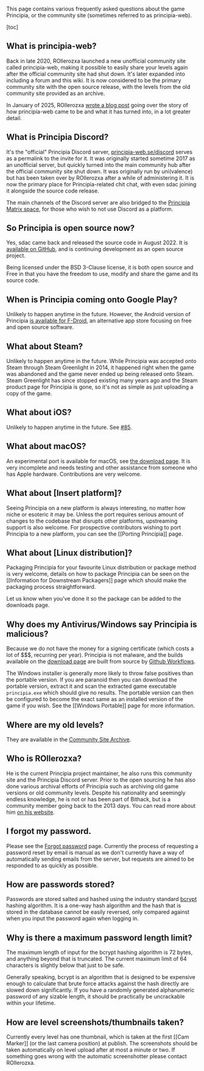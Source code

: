 This page contains various frequently asked questions about the game Principia, or the community site (sometimes referred to as principia-web).

[toc]

## What is principia-web?
Back in late 2020, ROllerozxa launched a new unofficial community site called principia-web, making it possible to easily share your levels again after the official community site had shut down. It's later expanded into including a forum and this wiki. It is now considered to be the primary community site with the open source release, with the levels from the old community site provided as an archive.

In January of 2025, ROllerozxa [wrote a blog post](https://voxelmanip.se/2025/01/09/the-story-of-principia-web/) going over the story of how principia-web came to be and what it has turned into, in a lot greater detail.

## What is Principia Discord?
It's the "official" Principia Discord server, [principia-web.se/discord](/discord) serves as a permalink to the invite for it. It was originally started sometime 2017 as an unofficial server, but quickly turned into the main community hub after the official community site shut down. It was originally run by uni(valence) but has been taken over by ROllerozxa after a while of administering it. It is now the primary place for Principia-related chit chat, with even sdac joining it alongside the source code release.

The main channels of the Discord server are also bridged to the [Principia Matrix space](/matrix), for those who wish to not use Discord as a platform.

## So Principia is open source now?
Yes, sdac came back and released the source code in August 2022. It is [available on GitHub](https://github.com/Bithack/principia/), and is continuing development as an open source project.

Being licensed under the BSD 3-Clause license, it is both open source and Free in that you have the freedom to use, modify and share the game and its source code.

## When is Principia coming onto Google Play?
Unlikely to happen anytime in the future. However, the Android version of Principia [is available for F-Droid](https://f-droid.org/en/packages/com.bithack.principia/), an alternative app store focusing on free and open source software.

## What about Steam?
Unlikely to happen anytime in the future. While Principia was accepted onto Steam through Steam Greenlight in 2014, it happened right when the game was abandoned and the game never ended up being released onto Steam. Steam Greenlight has since stopped existing many years ago and the Steam product page for Principia is gone, so it's not as simple as just uploading a copy of the game.

## What about iOS?
Unlikely to happen anytime in the future. See [#85](https://github.com/Bithack/principia/issues/85).

## What about macOS?
An experimental port is available for macOS, see [the download page](/download#macos). It is very incomplete and needs testing and other assistance from someone who has Apple hardware. Contributions are very welcome.

## What about [Insert platform]?
Seeing Principia on a new platform is always interesting, no matter how niche or esoteric it may be. Unless the port requires serious amount of changes to the codebase that disrupts other platforms, upstreaming support is also welcome. For prospective contributors wishing to port Principia to a new platform, you can see the [[Porting Principia]] page.

## What about [Linux distribution]?
Packaging Principia for your favourite Linux distribution or package method is very welcome, details on how to package Principia can be seen on the [[Information for Downstream Packagers]] page which should make the packaging process straightforward.

Let us know when you've done it so the package can be added to the downloads page.

## Why does my Antivirus/Windows say Principia is malicious?
Because we do not have the money for a signing certificate (which costs a lot of $$$, recurring per year). Principia is not malware, and the builds available on the [download page](/download) are built from source by [Github Workflows](https://github.com/Bithack/principia/actions).

The Windows installer is generally more likely to throw false positives than the portable version. If you are paranoid then you can download the portable version, extract it and scan the extracted game executable `principia.exe` which should give no results. The portable version can then be configured to become the exact same as an installed version of the game if you wish. See the [[Windows Portable]] page for more information.

## Where are my old levels?
They are available in the [Community Site Archive](https://archive.principia-web.se).

## Who is ROllerozxa?
He is the current Principia project maintainer, he also runs this community site and the Principia Discord server. Prior to the open sourcing he has also done various archival efforts of Principia such as archiving old game versions or old community levels. Despite his nationality and seemingly endless knowledge, he is not or has been part of Bithack, but is a community member going back to the 2013 days. You can read more about him [on his website](https://voxelmanip.se/about/).

## I forgot my password.
Please see the [Forgot password](https://principia-web.se/forgotpassword) page. Currently the process of requesting a password reset by email is manual as we don't currently have a way of automatically sending emails from the server, but requests are aimed to be responded to as quickly as possible.

## How are passwords stored?
Passwords are stored salted and hashed using the industry standard [bcrypt](https://en.wikipedia.org/wiki/Bcrypt) hashing algorithm. It is a one-way hash algorithm and the hash that is stored in the database cannot be easily reversed, only compared against when you input the password again when logging in.

## Why is there a maximum password length limit?
The maximum length of input for the bcrypt hashing algorithm is 72 bytes, and anything beyond that is truncated. The current maximum limit of 64 characters is slightly below that just to be safe.

Generally speaking, bcrypt is an algorithm that is designed to be expensive enough to calculate that brute force attacks against the hash directly are slowed down significantly. If you have a randomly generated alphanumeric password of any sizable length, it should be practically be uncrackable within your lifetime.

## How are level screenshots/thumbnails taken?
Currently every level has one thumbnail, which is taken at the first [[Cam Marker]] (or the last camera position) at publish. The screenshots should be taken automatically on level upload after at most a minute or two. If something goes wrong with the automatic screenshotter please contact ROllerozxa.
